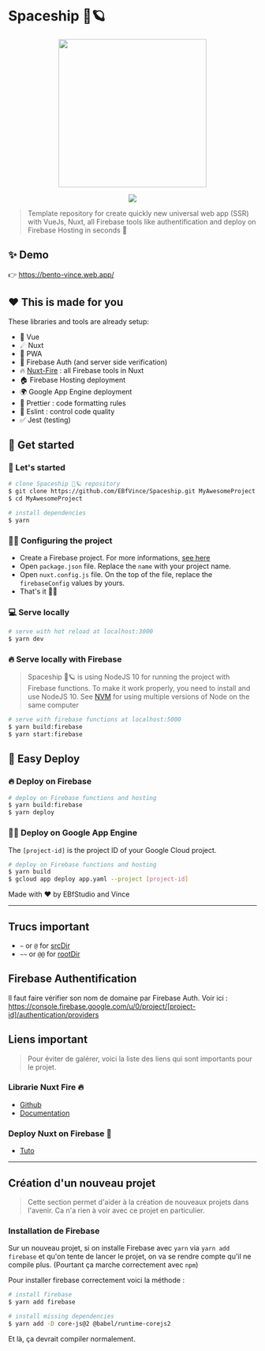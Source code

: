 # Spaceship 🚀🪐

<p align="center">
  <img height="300px" src="https://firebasestorage.googleapis.com/v0/b/bento-vince.appspot.com/o/spaceshipGithub.png?alt=media&token=eaa4013a-581e-4d68-a6a3-3b0bf66849a0"/>
</p>

<p align="center">
  <a href="https://gitmoji.carloscuesta.me/"><img src="https://img.shields.io/badge/gitmoji-%20😜%20😍-FFDD67.svg?style=flat-square"/></a>
</p>

> Template repository for create quickly new universal web app (SSR) with VueJs, Nuxt, all Firebase tools like authentification and deploy on Firebase Hosting in seconds 🚀

## ✨ Demo

👉 https://bento-vince.web.app/

## ❤ This is made for you

These libraries and tools are already setup:

- 🤘 Vue
- ☄ Nuxt
- 📱 PWA
- 👤 Firebase Auth (and server side verification)
- 🔥 [Nuxt-Fire](https://github.com/lupas/nuxt-fire) : all Firebase tools in Nuxt
- 🏠 Firebase Hosting deployment
- 🌍 Google App Engine deployment
- 💄 Prettier : code formatting rules
- 🚨 Eslint : control code quality
- ✅ Jest (testing)

## 🚀 Get started

### 🍺 Let's started

``` bash
# clone Spaceship 🚀🪐 repository
$ git clone https://github.com/EBfVince/Spaceship.git MyAwesomeProject
$ cd MyAwesomeProject

# install dependencies
$ yarn
```

### 👨‍🔧 Configuring the project

- Create a Firebase project. For more informations, [see here](https://firebase.google.com/)
- Open `package.json` file. Replace the `name` with your project name.
- Open `nuxt.config.js` file. On the top of the file, replace the `firebaseConfig` values by yours.
- That's it 🎉🍻

### 💻 Serve locally

``` bash
# serve with hot reload at localhost:3000
$ yarn dev
```

### 🔥 Serve locally with Firebase

> Spaceship 🚀🪐 is using NodeJS 10 for running the project with Firebase functions. To make it work properly, you need to install and use NodeJS 10. See [NVM](https://github.com/coreybutler/nvm-windows) for using multiple versions of Node on the same computer

``` bash
# serve with firebase functions at localhost:5000
$ yarn build:firebase
$ yarn start:firebase
```

## 🚀 Easy Deploy

### 🔥 Deploy on Firebase

``` bash
# deploy on Firebase functions and hosting
$ yarn build:firebase
$ yarn deploy
```

### 👩‍🚀 Deploy on Google App Engine

The `[project-id]` is the project ID of your Google Cloud project.

``` bash
# deploy on Firebase functions and hosting
$ yarn build
$ gcloud app deploy app.yaml --project [project-id]
```

Made with ❤ by EBfStudio and Vince

-----

## Trucs important

- `~` or `@` for [srcDir](https://nuxtjs.org/api/configuration-srcdir)
- `~~` or `@@` for [rootDir](https://nuxtjs.org/api/configuration-rootdir)

## Firebase Authentification

Il faut faire vérifier son nom de domaine par Firebase Auth.
Voir ici : https://console.firebase.google.com/u/0/project/[project-id]/authentication/providers

## Liens important

> Pour éviter de galérer, voici la liste des liens qui sont importants pour le projet.

### Librarie Nuxt Fire 🔥

- [Github](https://github.com/lupas/nuxt-fire)
- [Documentation](https://nuxtfire.netlify.com/)

### Deploy Nuxt on Firebase 🚀

- [Tuto](https://dev.to/kiritchoukc/deploy-nuxt-on-firebase-4ad8)

------

## Création d'un nouveau projet

> Cette section permet d'aider à la création de nouveaux projets dans l'avenir. Ca n'a rien à voir avec ce projet en particulier.

### Installation de Firebase

Sur un nouveau projet, si on installe Firebase avec `yarn` via `yarn add firebase` et qu'on tente de lancer le projet, on va se rendre compte qu'il ne compile plus. (Pourtant ça marche correctement avec `npm`)

Pour installer firebase correctement voici la méthode :

``` bash
# install firebase
$ yarn add firebase

# install missing dependencies
$ yarn add -D core-js@2 @babel/runtime-corejs2
```

Et là, ça devrait compiler normalement.
